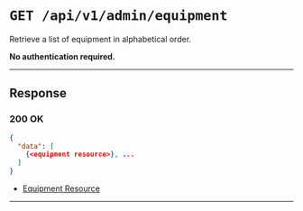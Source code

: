 # `GET /api/v1/admin/equipment`

Retrieve a list of equipment in alphabetical order.


**No authentication required.**

---

## Response

### 200 OK
```json
{
  "data": [
    {<equipment resource>}, ...
  ]
}
```
- [Equipment Resource](equipment_resource.md)

---
